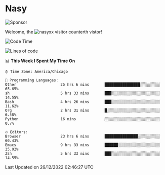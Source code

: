 # Nasy

<!--
<p align="center">
<img height="200" src="https://github-readme-stats.vercel.app/api?username=nasyxx&count_private=true&show_icons=true&theme=dracula&include_all_commits=true"/>
<img height="200" src="https://github-readme-stats.vercel.app/api/top-langs/?username=nasyxx&theme=dracula&hide=html,jupyter+notebook&count_private=true&show_icons=true"/>
</p>

  
----------------
-->

![Sponsor](https://img.shields.io/static/v1.svg?label=Sponsor&message=%E2%9D%A4&logo=GitHub&style=flat&color=pink)
 
Welcome, the ![nasyxx visitor counter](https://count.getloli.com/get/@nasyxx?theme=rule34)th vistor!
 
<!--START_SECTION:waka-->
![Code Time](http://img.shields.io/badge/Code%20Time-2%2C978%20hrs%207%20mins-blue)

![Lines of code](https://img.shields.io/badge/From%20Hello%20World%20I%27ve%20Written-5%20Million%20lines%20of%20code-blue)

📊 **This Week I Spent My Time On** 

```text
⌚︎ Time Zone: America/Chicago

💬 Programming Languages: 
Other                    25 hrs 6 mins       ████████████████░░░░░░░░░   65.65% 
sh                       5 hrs 33 mins       ███░░░░░░░░░░░░░░░░░░░░░░   14.55% 
Bash                     4 hrs 26 mins       ███░░░░░░░░░░░░░░░░░░░░░░   11.62% 
Org                      2 hrs 31 mins       █░░░░░░░░░░░░░░░░░░░░░░░░   6.58% 
Python                   16 mins             ░░░░░░░░░░░░░░░░░░░░░░░░░   0.7%

🔥 Editors: 
Browser                  23 hrs 6 mins       ███████████████░░░░░░░░░░   60.43% 
Emacs                    9 hrs 33 mins       ██████░░░░░░░░░░░░░░░░░░░   25.02% 
Zsh                      5 hrs 33 mins       ███░░░░░░░░░░░░░░░░░░░░░░   14.55%

```


 Last Updated on 26/12/2022 02:46:27 UTC
<!--END_SECTION:waka-->

<!-- ![visitors](https://visitor-badge.laobi.icu/badge?page_id=nasyxx.nasyxx) -->
